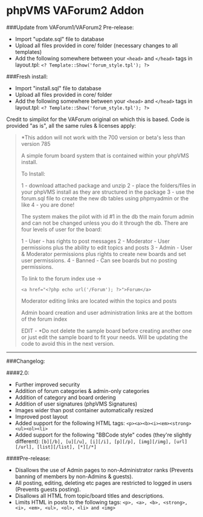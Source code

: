 phpVMS VAForum2 Addon
=====================

###Update from VAForum1/VAForum2 Pre-release:
- Import "update.sql" file to database
- Upload all files provided in core/ folder (necessary changes to all templates)
- Add the following somewhere between your `<head>` and `</head>` tags in layout.tpl: `<? Template::Show('forum_style.tpl'); ?>`

###Fresh install:
- Import "install.sql" file to database
- Upload all files provided in core/ folder
- Add the following somewhere between your `<head>` and `</head>` tags in layout.tpl: `<? Template::Show('forum_style.tpl'); ?>`

Credit to simpilot for the VAForum original on which this is based.
Code is provided "as is", all the same rules & licenses apply:

> *This addon will not work with the 700 version or beta's less than version 785
> 
> A simple forum board system that is contained within your phpVMS install.
> 
> To Install:
> 
> 1 - download attached package and unzip
> 2 - place the folders/files in your phpVMS install as they are structured in the package
> 3 - use the forum.sql file to create the new db tables using phpmyadmin or the like
> 4 - you are done!
> 
> The system makes the pilot with id #1 in the db the main forum admin and can not be changed unless you do it through the db. There are four levels of user for the board:
> 
> 1 - User - has rights to post messages
> 2 - Moderator - User permissions plus the ability to edit topics and posts
> 3 - Admin - User & Moderator permissions plus rights to create new boards and set user permissions.
> 4 - Banned - Can see boards but no posting permissions.
> 
> To link to the forum index use ->
> 
> ```<a href="<?php echo url('/Forum'); ?>">Forum</a>```
> 
> 
> Moderator editing links are located within the topics and posts
> 
> Admin board creation and user administration links are at the bottom of the forum index
> 
> EDIT - *Do not delete the sample board before creating another one or just edit the sample board to fit your needs. Will be updating the code to avoid this in the next version.

--------------------------------

###Changelog:

####2.0:
- Further improved security
- Addition of forum categories & admin-only categories
- Addition of category and board ordering
- Addition of user signatures (phpVMS Signatures)
- Images wider than post container automatically resized
- Improved post layout
- Added support for the following HTML tags: `<p><a><b><i><em><strong><ul><ol><li>`
- Added support for the following "BBCode style" codes (they're slightly different): `[b][/b], [u][/u], [i][/i], [p][/p], [img][/img], [url][/url], [list][/list], [*][/*]`


####Pre-release:
- Disallows the use of Admin pages to non-Administrator ranks (Prevents banning of members by non-Admins & guests).
- All posting, editing, deleting etc pages are restricted to logged in users (Prevents guests posting).
- Disallows all HTML from topic/board titles and descriptions.
- Limits HTML in posts to the following tags: `<p>, <a>, <b>, <strong>, <i>, <em>, <ul>, <ol>, <li> and <img>`